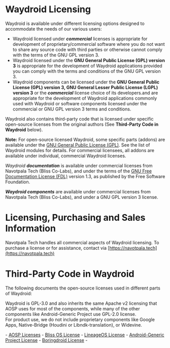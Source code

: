 # Waydroid Licensing

Waydroid is available under different licensing options designed to accommodate the needs of our various users:

* Waydroid licensed under ***commercial*** licenses is appropriate for development of proprietary/commercial software where you do not want to share any source code with third parties or otherwise cannot comply with the terms of the GNU GPL version 3\.  
* Waydroid licensed under the **GNU General Public License (GPL) version 3** is appropriate for the development of Waydroid applications provided you can comply with the terms and conditions of the GNU GPL version 3\.  
* Waydroid components can be licensed under the **GNU General Public License (GPL) version 3, GNU General Lesser Public License (LGPL) version 3** or the ***commercial*** license choice of its developers.and are appropriate for the development of Waydroid applications commonly used with Waydroid or software components licensed under the commercial or GNU GPL version 3 terms and conditions.

Waydroid also contains third-party code that is licensed under specific open-source licenses from the original authors (See **Third-Party Code in Waydroid** below).

**Note:** For open-source licensed Waydroid, some specific parts (addons) are available under the [GNU General Public License (GPL)](https://www.gnu.org/licenses/gpl-3.0.en.html). See the list of Waydroid modules for details. For commercial licensees, all addons are available under individual, commercial Waydroid licenses.

*Waydroid **documentation*** is available under commercial licenses from Navotpala Tech (Bliss Co-Labs), and under the terms of the [GNU Free Documentation License (FDL)](http://www.gnu.org/copyleft/fdl.html) version 1.3, as published by the Free Software Foundation.

***Waydroid components*** are available under commercial licenses from Navotpala Tech (Bliss Co-Labs), and under a GNU GPL version 3 license.

# Licensing, Purchasing and Sales Information

Navotpala Tech handles all commercial aspects of Waydroid licensing. To purchase a license or for assistance, contact via [https://navotpala.tech](https://navotpala.tech) 

# Third-Party Code in Waydroid

The following documents the open-source licenses used in different parts of Waydroid:

Waydroid is GPL-3.0 and also inherits the same Apache v2 licensing that AOSP uses for most of the components, while many of the other components like Android-Generic Project use GPL-2.0 license.  
For product use, we do not include proprietary components like Google Apps, Native-Bridge (Houdini or Libndk-translation), or Widevine. 

\- [AOSP Licenses](https://source.android.com/docs/setup/about/licenses) \- [Bliss OS License](https://github.com/BlissRoms-x86/manifest/blob/arcadia-x86/License) \- [LineageOS License](https://lineageos.org/legal/) \- [Android-Generic Project License](https://github.com/android-generic/vendor_ag/blob/unified/LICENSE.md) \- [Boringdroid License](https://github.com/boringdroid/boringdroid/blob/master/LICENSE) \-
